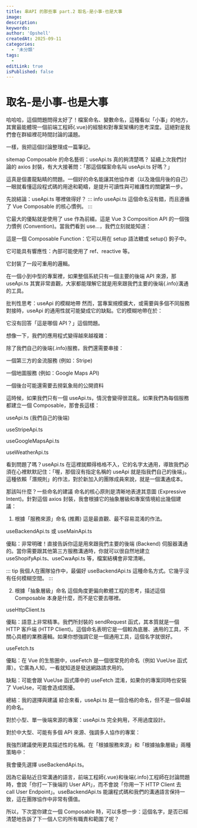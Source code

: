 ```yaml
---
title: 串API 的那些事 part.2 取名-是小事-也是大事
image:
description:
keywords:
author: 'Opshell'
createdAt: 2025-09-11
categories:
  - '未分類'
tags:
  -
editLink: true
isPublished: false
---
```


# 取名-是小事-也是大事
哈哈哈，這個問題問得太好了！檔案命名、變數命名，這種看似「小事」的地方，其實最能體現一個前端工程師{.vue}的經驗和對專案架構的思考深度。這絕對是我們會在群組裡花時間討論的議題。

一樣，我把這個討論整理成一篇筆記。

sitemap
Composable 的命名藝術：useApi.ts 真的夠清楚嗎？
延續上次我們討論的 axios 封裝，有大大接著問：「那這個檔案命名叫 useApi.ts 好嗎？」

這真是個畫龍點睛的問題。一個好的命名能讓其他協作者（以及幾個月後的自己）一眼就看懂這段程式碼的用途和範疇，是提升可讀性與可維護性的關鍵第一步。

先說結論：useApi.ts 哪裡做得好？
::: info
useApi.ts 這個命名沒有錯，而且遵循了 Vue Composable 的核心慣例。
:::

它最大的優點就是使用了 use 作為前綴。這是 Vue 3 Composition API 的一個強力慣例 (Convention)。當我們看到 use...，我們立刻就能知道：

這是一個 Composable Function：它可以用在 setup 語法糖或 setup() 鉤子中。

它可能具有響應性：內部可能使用了 ref、reactive 等。

它封裝了一段可重用的邏輯。

在一個小到中型的專案裡，如果整個系統只有一個主要的後端 API 來源，那 useApi.ts 其實非常直觀，大家都能理解它就是用來跟我們主要的後端{.info}溝通的工具。

批判性思考：useApi 的模糊地帶
然而，當專案規模擴大，或需要與多個不同服務對接時，useApi 的通用性就可能變成它的缺點。它的模糊地帶在於：

它沒有回答「這是哪個 API？」這個問題。

想像一下，我們的應用程式變得越來越複雜：

除了我們自己的後端{.info}服務，我們還需要串接：

一個第三方的金流服務 (例如：Stripe)

一個地圖服務 (例如：Google Maps API)

一個後台可能還需要去撈氣象局的公開資料

這時候，如果我們只有一個 useApi.ts，情況會變得很混亂。如果我們為每個服務都建立一個 Composable，那會長這樣：

useApi.ts (我們自己的後端)

useStripeApi.ts

useGoogleMapsApi.ts

useWeatherApi.ts

看到問題了嗎？useApi.ts 在這裡就顯得格格不入，它的名字太通用，導致我們必須在心裡默默記住：「喔，那個沒有指定名稱的 useApi 就是指我們自己的後端」。這種依賴「潛規則」的作法，對於新加入的團隊成員來說，就是一個溝通成本。

那該叫什麼？一些命名的建議
命名的核心原則是清晰地表達其意圖 (Expressive Intent)。針對這個 axios 封裝，我會根據它的抽象層級和專案情境給出幾個建議：

1. 根據「服務來源」命名 (推薦)
這是最直觀、最不容易混淆的作法。

useBackendApi.ts 或 useMainApi.ts

優點：非常明確！直接告訴你這是用來跟我們主要的後端 (Backend) 伺服器溝通的。當你需要跟其他第三方服務溝通時，你就可以很自然地建立 useShopifyApi.ts、useCwaApi.ts 等，檔案結構會非常清晰。

::: tip
我個人在團隊協作中，最偏好 useBackendApi.ts 這種命名方式。它幾乎沒有任何模糊空間。
:::

2. 根據「抽象層級」命名
這個角度更偏向軟體工程的思考，描述這個 Composable 本身是什麼，而不是它要去哪裡。

useHttpClient.ts

優點：語意上非常精準。我們所封裝的 sendRequest 函式，其本質就是一個 HTTP 客戶端 (HTTP Client)。這個命名表明它是一個較為底層、通用的工具，不關心具體的業務邏輯。如果你想強調它是一個通用工具，這個名字就很好。

useFetch.ts

優點：在 Vue 的生態圈中，useFetch 是一個很常見的命名（例如 VueUse 函式庫）。它廣為人知，一看就知道是發送網路請求用的。

缺點：可能會跟 VueUse 函式庫中的 useFetch 混淆，如果你的專案同時也安裝了 VueUse，可能會造成困擾。

總結：我的選擇與建議
綜合來看，useApi.ts 是一個合格的命名，但不是一個卓越的命名。

對於小型、單一後端來源的專案：useApi.ts 完全夠用，不用過度設計。

對於中大型、可能有多個 API 來源、強調多人協作的專案：

我強烈建議使用更具描述性的名稱。在「根據服務來源」和「根據抽象層級」兩種策略中：

我會優先選擇 useBackendApi.ts。

因為它最貼近日常溝通的語言，前端工程師{.vue}和後端{.info}工程師在討論問題時，會說「你打一下後端的 User API」，而不會說「你用一下 HTTP Client 去 call User Endpoint」。useBackendApi.ts 能讓程式碼和我們的溝通語言保持一致，這在團隊協作中非常有價值。

所以，下次當你建立一個 Composable 時，可以多想一步：這個名字，是否已經清楚地告訴了下一個人它的所有職責和範圍了呢？